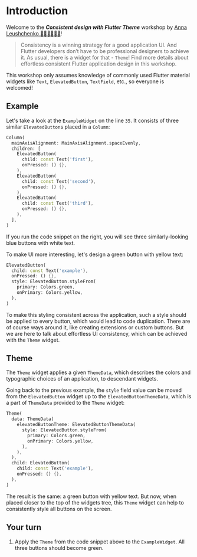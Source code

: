 # Introduction

Welcome to the _**Consistent design with Flutter Theme**_ workshop by [Anna Leushchenko 👩‍💻💙📱🇺🇦](https://github.com/foxanna)!

>Consistency is a winning strategy for a good application UI. And Flutter developers don’t have to be professional designers to achieve it. As usual, there is a widget for that - `Theme`! Find more details about effortless consistent Flutter application design in this workshop.

This workshop only assumes knowledge of commonly used Flutter material widgets like `Text`, `ElevatedButton`, `TextField`, etc., so everyone is welcomed!

## Example

Let's take a look at the `ExampleWidget` on the line `35`. It consists of three similar `ElevatedButton`s placed in a `Column`:

```dart
Column(
  mainAxisAlignment: MainAxisAlignment.spaceEvenly,
  children: [
    ElevatedButton(
      child: const Text('first'),
      onPressed: () {},
    ),
    ElevatedButton(
      child: const Text('second'),
      onPressed: () {},
    ),
    ElevatedButton(
      child: const Text('third'),
      onPressed: () {},
    ),
  ],
)
```

If you run the code snippet on the right, you will see three similarly-looking blue buttons with white text. 

To make UI more interesting, let's design a green button with yellow text:

```dart
ElevatedButton(
  child: const Text('example'),
  onPressed: () {},
  style: ElevatedButton.styleFrom(
    primary: Colors.green,
    onPrimary: Colors.yellow,
  ),
)
```

To make this styling consistent across the application, such a style should be applied to every button, which would lead to code duplication. There are of course ways around it, like creating extensions or custom buttons. But we are here to talk about effortless UI consistency, which can be achieved with the `Theme` widget.

## Theme

The `Theme` widget applies a given `ThemeData`, which describes the colors and typographic choices of an application, to descendant widgets. 

Going back to the previous example, the `style` field value can be moved from the `ElevatedButton` widget up to the `ElevatedButtonThemeData`, which is a part of `ThemeData` provided to the `Theme` widget:

```dart
Theme(
  data: ThemeData(
    elevatedButtonTheme: ElevatedButtonThemeData(
      style: ElevatedButton.styleFrom(
        primary: Colors.green,
        onPrimary: Colors.yellow,
      ),
    ),
  ),
  child: ElevatedButton(
    child: const Text('example'),
    onPressed: () {},
  ),
)
```

The result is the same: a green button with yellow text. But now, when placed closer to the top of the widgets tree, this `Theme` widget can help to consistently style all buttons on the screen.

## Your turn

1. Apply the `Theme` from the code snippet above to the `ExampleWidget`. All three buttons should become green.
